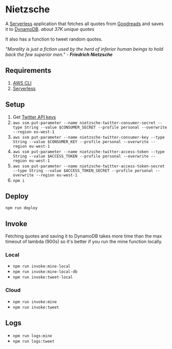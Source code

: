# Nietzsche

A [Serverless](https://serverless.com) application that fetches all quotes from [Goodreads](https://www.goodreads.com/quotes) and saves it to [DynamoDB](https://aws.amazon.com/dynamodb). *about 37K unique quotes*

It also has a function to tweet random quotes.

*"Morality is just a fiction used by the herd of inferior human beings to hold back the few superior men." - **Friedrich Nietzsche***

## Requirements

1. [AWS CLI](https://docs.aws.amazon.com/cli/latest/userguide/cli-chap-install.html)
2. [Serverless](https://serverless.com)

## Setup

1. Get [Twitter API keys](https://developer.twitter.com/en/apps)
2. `aws ssm put-parameter --name nietzsche-twitter-consumer-secret --type String --value $CONSUMER_SECRET --profile personal --overwrite --region eu-west-1`
3. `aws ssm put-parameter --name nietzsche-twitter-consumer-key --type String --value $CONSUMER_KEY --profile personal --overwrite --region eu-west-1`
4. `aws ssm put-parameter --name nietzsche-twitter-access-token --type String --value $ACCESS_TOKEN --profile personal --overwrite --region eu-west-1`
5. `aws ssm put-parameter --name nietzsche-twitter-access-token-secret --type String --value $ACCESS_TOKEN_SECRET --profile personal --overwrite --region eu-west-1`
6. `npm i`

## Deploy

`npm run deploy`

## Invoke

Fetching quotes and saving it to DynamoDB takes more time than the max timeout of lambda (900s) so it's better if you run the mine function locally.

### Local

- `npm run invoke:mine-local`
- `npm run invoke:mine-local-db`
- `npm run invoke:tweet-local`

### Cloud

- `npm run invoke:mine`
- `npm run invoke:tweet`

## Logs

- `npm run logs:mine`
- `npm run logs:tweet`
